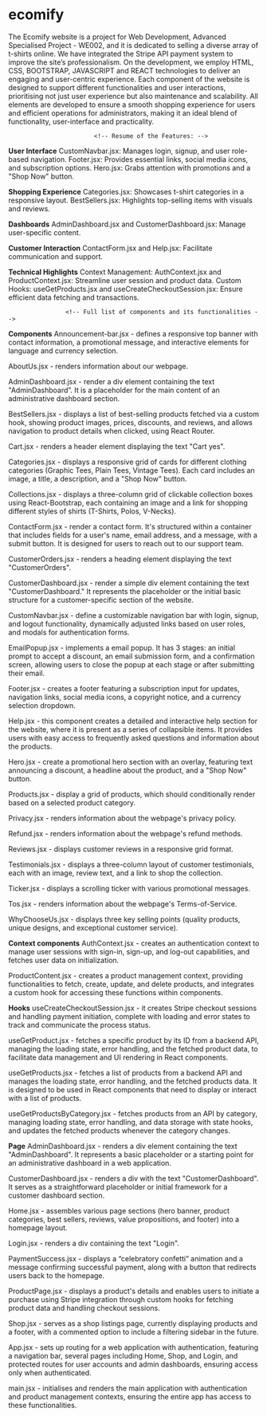 # ecomify
The Ecomify website is a project for Web Development, Advanced Specialised Project - WE002, and it is dedicated to selling a diverse array of t-shirts online. We have integrated the Stripe API payment system to improve the site’s professionalism. On the development, we employ HTML, CSS, BOOTSTRAP, JAVASCRIPT and REACT technologies to deliver an engaging and user-centric experience. Each component of the website is designed to support different functionalities and user interactions, prioritising not just user experience but also maintenance and scalability. All elements are developed to ensure a smooth shopping experience for users and efficient operations for administrators, making it an ideal blend of functionality, user-interface and practicality.



                            <!-- Resume of the Features: -->



**User Interface**
CustomNavbar.jsx: Manages login, signup, and user role-based navigation.
Footer.jsx: Provides essential links, social media icons, and subscription options.
Hero.jsx: Grabs attention with promotions and a "Shop Now" button.

    
**Shopping Experience**
Categories.jsx: Showcases t-shirt categories in a responsive layout.
BestSellers.jsx: Highlights top-selling items with visuals and reviews.

  
**Dashboards**
AdminDashboard.jsx and CustomerDashboard.jsx: Manage user-specific content.

    
**Customer Interaction**
ContactForm.jsx and Help.jsx: Facilitate communication and support.

    
**Technical Highlights**
Context Management: AuthContext.jsx and ProductContext.jsx: Streamline user session and product data.
Custom Hooks: useGetProducts.jsx and useCreateCheckoutSession.jsx: Ensure efficient data fetching and transactions.





                    <!-- Full list of components and its functionalities -->

                    

**Components**
Announcement-bar.jsx - defines a responsive top banner with contact information, a promotional message, and interactive elements for language and currency selection.

AboutUs.jsx - renders information about our webpage.

AdminDashboard.jsx - render a div element containing the text "AdminDashboard”. It is a placeholder for the main content of an administrative dashboard section.


BestSellers.jsx - displays a list of best-selling products fetched via a custom hook, showing product images, prices, discounts, and reviews, and allows navigation to product details when clicked, using React Router.

Cart.jsx - renders a header element displaying the text "Cart yes".

Categories.jsx - displays a responsive grid of cards for different clothing categories (Graphic Tees, Plain Tees, Vintage Tees). Each card includes an image, a title, a description, and a "Shop Now" button.

Collections.jsx - displays a three-column grid of clickable collection boxes using React-Bootstrap, each containing an image and a link for shopping different styles of shirts (T-Shirts, Polos, V-Necks).

ContactForm.jsx - render a contact form. It's structured within a container that includes fields for a user's name, email address, and a message, with a submit button. It is designed for users to reach out to our support team.

CustomerOrders.jsx - renders a heading element displaying the text "CustomerOrders".

CustomerDashboard.jsx - render a simple div element containing the text "CustomerDashboard." It represents the placeholder or the initial basic structure for a customer-specific section of the website.

CustomNavbar.jsx - define a customizable navigation bar with login, signup, and logout functionality, dynamically adjusted links based on user roles, and modals for authentication forms.

EmailPopup.jsx - implements a email popup. It has 3 stages: an initial prompt to accept a discount, an email submission form, and a confirmation screen, allowing users to close the popup at each stage or after submitting their email.


Footer.jsx - creates a footer featuring a subscription input for updates, navigation links, social media icons, a copyright notice, and a currency selection dropdown.

Help.jsx - this component creates a detailed and interactive help section for the website, where it is present as a series of collapsible items. It provides users with easy access to frequently asked questions and information about the products.

Hero.jsx - create a promotional hero section with an overlay, featuring text announcing a discount, a headline about the product, and a "Shop Now" button.

Products.jsx - display a grid of products, which should conditionally render based on a selected product category.

Privacy.jsx - renders information about the webpage's privacy policy.

Refund.jsx - renders information about the webpage's refund methods.

Reviews.jsx - displays customer reviews in a responsive grid format.

Testimonials.jsx - displays a three-column layout of customer testimonials, each with an image, review text, and a link to shop the collection.

Ticker.jsx - displays a scrolling ticker with various promotional messages.

Tos.jsx - renders information about the webpage's Terms-of-Service.

WhyChooseUs.jsx - displays three key selling points (quality products, unique designs, and exceptional customer service). 


**Context components**
AuthContext.jsx - creates an authentication context to manage user sessions with sign-in, sign-up, and log-out capabilities, and fetches user data on initialization.

ProductContent.jsx - creates a product management context, providing functionalities to fetch, create, update, and delete products, and integrates a custom hook for accessing these functions within components.


**Hooks**
useCreateCheckoutSession.jsx - it creates Stripe checkout sessions and handling payment initiation, complete with loading and error states to track and communicate the process status.

useGetProduct.jsx - fetches a specific product by its ID from a backend API, managing the loading state, error handling, and the fetched product data, to facilitate data management and UI rendering in React components.

useGetProducts.jsx - fetches a list of products from a backend API and manages the loading state, error handling, and the fetched products data. It is designed to be used in React components that need to display or interact with a list of products.

useGetProductsByCategory.jsx - fetches products from an API by category, managing loading state, error handling, and data storage with state hooks, and updates the fetched products whenever the category changes.


**Page**
AdminDashboard.jsx - renders a div element containing the text "AdminDashboard". It represents a basic placeholder or a starting point for an administrative dashboard in a web application.

CustomerDashboard.jsx - renders a div with the text "CustomerDashboard". It serves as a straightforward placeholder or initial framework for a customer dashboard section.

Home.jsx - assembles various page sections (hero banner, product categories, best sellers, reviews, value propositions, and footer) into a homepage layout.

Login.jsx - renders a div containing the text "Login".

PaymentSuccess.jsx - displays a “celebratory confetti” animation and a message confirming successful payment, along with a button that redirects users back to the homepage.

ProductPage.jsx - displays a product's details and enables users to initiate a purchase using Stripe integration through custom hooks for fetching product data and handling checkout sessions.

Shop.jsx - serves as a shop listings page, currently displaying products and a footer, with a commented option to include a filtering sidebar in the future.

App.jsx - sets up routing for a web application with authentication, featuring a navigation bar, several pages including Home, Shop, and Login, and protected routes for user accounts and admin dashboards, ensuring access only when authenticated.

main.jsx - initialises and renders the main application with authentication and product management contexts, ensuring the entire app has access to these functionalities.